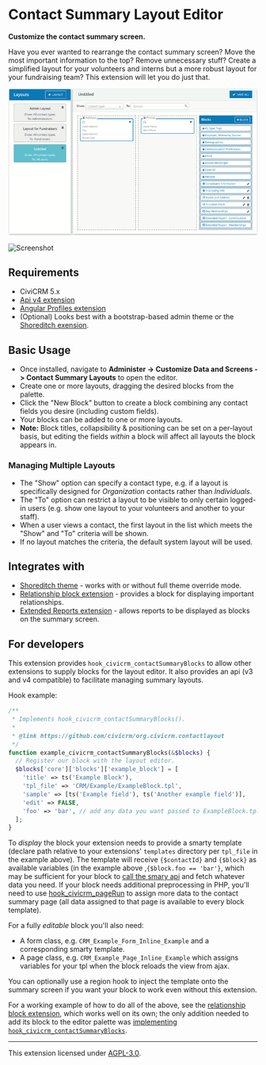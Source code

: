 # Contact Summary Layout Editor

**Customize the contact summary screen.**

Have you ever wanted to rearrange the contact summary screen? Move the most important information to the top? Remove unnecessary stuff? Create a simplified layout for your volunteers and interns but a more robust layout for your fundraising team? This extension will let you do just that.

![Screencast](/images/screencast.gif)

![Screenshot](/images/summary.png)

## Requirements

* CiviCRM 5.x
* [Api v4 extension](https://github.com/civicrm/org.civicrm.api4)
* [Angular Profiles extension](https://github.com/ginkgostreet/org.civicrm.angularprofiles)
* (Optional) Looks best with a bootstrap-based admin theme or the [Shoreditch exension](https://github.com/civicrm/org.civicrm.shoreditch).

## Basic Usage

* Once installed, navigate to **Administer -> Customize Data and Screens -> Contact Summary Layouts** to open the editor.
* Create one or more layouts, dragging the desired blocks from the palette.
* Click the "New Block" button to create a block combining any contact fields you desire (including custom fields).
* Your blocks can be added to one or more layouts.
* **Note:** Block titles, collapsibility & positioning can be set on a per-layout basis, but editing the fields _within_ a block will affect all layouts the block appears in.

### Managing Multiple Layouts

* The "Show" option can specify a contact type, e.g. if a layout is specifically designed for _Organization_ contacts rather than _Individuals_.
* The "To" option can restrict a layout to be visible to only certain logged-in users (e.g. show one layout to your volunteers and another to your staff).
* When a user views a contact, the first layout in the list which meets the "Show" and "To" criteria will be shown.
* If no layout matches the criteria, the default system layout will be used.

## Integrates with
* [Shoreditch theme](https://github.com/civicrm/org.civicrm.shoreditch) - works with or without full theme override mode.
* [Relationship block extension](https://github.com/eileenmcnaughton/org.wikimedia.relationshipblock) - provides a block for displaying important relationships.
* [Extended Reports extension](https://civicrm.org/extensions/extended-reports) - allows reports to be displayed as blocks on the summary screen.

## For developers

This extension provides `hook_civicrm_contactSummaryBlocks` to allow other extensions to supply blocks for the layout editor.
It also provides an api (v3 and v4 compatible) to facilitate managing summary layouts.

Hook example:

```php
/**
 * Implements hook_civicrm_contactSummaryBlocks().
 *
 * @link https://github.com/civicrm/org.civicrm.contactlayout
 */
function example_civicrm_contactSummaryBlocks(&$blocks) {
  // Register our block with the layout editor.
  $blocks['core']['blocks']['example_block'] = [
    'title' => ts('Example Block'),
    'tpl_file' => 'CRM/Example/ExampleBlock.tpl',
    'sample' => [ts('Example field'), ts('Another example field')],
    'edit' => FALSE,
    'foo' => 'bar', // add any data you want passed to ExampleBlock.tpl
  ];
}
```

To _display_ the block your extension needs to provide a smarty template (declare path relative to your extensions' `templates` directory per `tpl_file` in the example above).
The template will receive `{$contactId}` and `{$block}` as available variables (in the example above ,`{$block.foo == 'bar'}`, which may be sufficient for your block to [call the smary api](https://github.com/eileenmcnaughton/nz.co.fuzion.extendedreport/blob/master/templates/CRM/Extendedreport/Page/Inline/ExtendedReport.tpl#L5) and fetch whatever data you need.
If your block needs additional preprocessing in PHP, you'll need to use [hook_civicrm_pageRun](https://docs.civicrm.org/dev/en/latest/hooks/hook_civicrm_pageRun/) to assign more data to the contact summary page (all data assigned to that page is available to every block template).

For a fully _editable_ block you'll also need:

* A form class, e.g. `CRM_Example_Form_Inline_Example` and a corresponding smarty template.
* A page class, e.g. `CRM_Example_Page_Inline_Example` which assigns variables for your tpl when the block reloads the view from ajax.

You can optionally use a region hook to inject the template onto the summary screen if you want your block to work even without this extension.

For a working example of how to do all of the above, see the [relationship block extension](https://github.com/eileenmcnaughton/org.wikimedia.relationshipblock),
which works well on its own; the only addition needed to add its block to the editor palette was [implementing `hook_civicrm_contactSummaryBlocks`](https://github.com/eileenmcnaughton/org.wikimedia.relationshipblock/pull/14).

-----

This extension licensed under [AGPL-3.0](LICENSE.txt).
